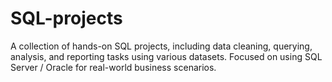 # SQL-projects
A collection of hands-on SQL projects, including data cleaning, querying, analysis, and reporting tasks using various datasets. Focused on using SQL Server / Oracle for real-world business scenarios.
